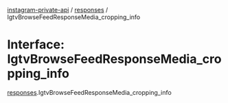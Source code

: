 [instagram-private-api](../../README.md) / [responses](../../modules/responses.md) / IgtvBrowseFeedResponseMedia_cropping_info

# Interface: IgtvBrowseFeedResponseMedia\_cropping\_info

[responses](../../modules/responses.md).IgtvBrowseFeedResponseMedia_cropping_info
